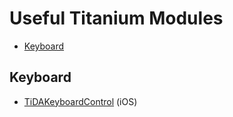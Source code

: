 # Useful Titanium Modules

* [Keyboard](#keyboard)

## Keyboard

* [TiDAKeyboardControl](https://github.com/smclab/TiDAKeyboardControl) (iOS)
